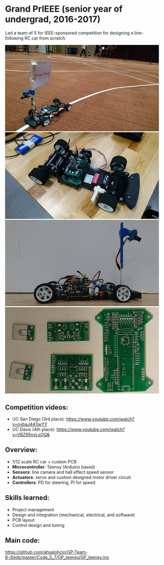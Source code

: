 # Grand PrIEEE (senior year of undergrad, 2016-2017)

Led a team of 5 for IEEE-sponsored competition for designing a line-following RC car from scratch.

![](/images/track.JPG)
![](/images/iso.JPG)
![](/images/side.jpg)
![](/images/PCB.jpg)

## Competition videos: 
* UC San Diego (3rd place): https://www.youtube.com/watch?v=oybaJ443wYY 
* UC Davis (4th place):  https://www.youtube.com/watch?v=VBZ95nvLsOQ& 

## Overview: 
* 1/12 scale RC car + custom PCB
* __Microcontroller__: Teensy (Arduino based)
* __Sensors__: line camera and hall effect speed sensor
* __Actuators__: servo and custom designed motor driver circuit
* __Controllers__: PD for steering, PI for speed

## Skills learned: 
* Project management
* Design and integration (mechanical, electrical, and software)
* PCB layout
* Control design and tuning

## Main code: 
https://github.com/ahsalohcin/GP-Team-8-/blob/master/Code_5_7/GP_teensy/GP_teensy.ino
      
